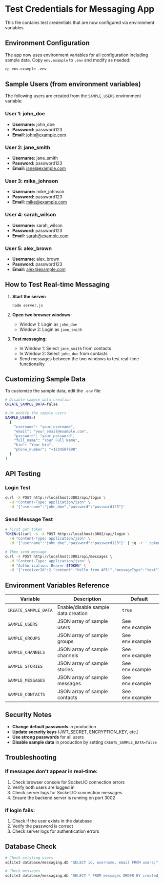 # Test Credentials for Messaging App

This file contains test credentials that are now configured via environment variables.

## Environment Configuration

The app now uses environment variables for all configuration including sample data. Copy `env.example` to `.env` and modify as needed:

```bash
cp env.example .env
```

## Sample Users (from environment variables)

The following users are created from the `SAMPLE_USERS` environment variable:

### User 1: john_doe
- **Username:** john_doe
- **Password:** password123
- **Email:** john@example.com

### User 2: jane_smith
- **Username:** jane_smith
- **Password:** password123
- **Email:** jane@example.com

### User 3: mike_johnson
- **Username:** mike_johnson
- **Password:** password123
- **Email:** mike@example.com

### User 4: sarah_wilson
- **Username:** sarah_wilson
- **Password:** password123
- **Email:** sarah@example.com

### User 5: alex_brown
- **Username:** alex_brown
- **Password:** password123
- **Email:** alex@example.com

## How to Test Real-time Messaging

1. **Start the server:**
   ```bash
   node server.js
   ```

2. **Open two browser windows:**
   - Window 1: Login as `john_doe`
   - Window 2: Login as `jane_smith`

3. **Test messaging:**
   - In Window 1: Select `jane_smith` from contacts
   - In Window 2: Select `john_doe` from contacts
   - Send messages between the two windows to test real-time functionality

## Customizing Sample Data

To customize the sample data, edit the `.env` file:

```bash
# Disable sample data creation
CREATE_SAMPLE_DATA=false

# Or modify the sample users
SAMPLE_USERS=[
  {
    "username": "your_username",
    "email": "your_email@example.com",
    "password": "your_password",
    "full_name": "Your Full Name",
    "bio": "Your bio",
    "phone_number": "+1234567890"
  }
]
```

## API Testing

### Login Test
```bash
curl -X POST http://localhost:3002/api/login \
  -H "Content-Type: application/json" \
  -d '{"username":"john_doe","password":"password123"}'
```

### Send Message Test
```bash
# First get token
TOKEN=$(curl -s -X POST http://localhost:3002/api/login \
  -H "Content-Type: application/json" \
  -d '{"username":"john_doe","password":"password123"}' | jq -r '.token')

# Then send message
curl -X POST http://localhost:3002/api/messages \
  -H "Content-Type: application/json" \
  -H "Authorization: Bearer $TOKEN" \
  -d '{"receiverId":2,"content":"Hello from API!","messageType":"text"}'
```

## Environment Variables Reference

| Variable | Description | Default |
|----------|-------------|---------|
| `CREATE_SAMPLE_DATA` | Enable/disable sample data creation | `true` |
| `SAMPLE_USERS` | JSON array of sample users | See env.example |
| `SAMPLE_GROUPS` | JSON array of sample groups | See env.example |
| `SAMPLE_CHANNELS` | JSON array of sample channels | See env.example |
| `SAMPLE_STORIES` | JSON array of sample stories | See env.example |
| `SAMPLE_MESSAGES` | JSON array of sample messages | See env.example |
| `SAMPLE_CONTACTS` | JSON array of sample contacts | See env.example |

## Security Notes

- **Change default passwords** in production
- **Update security keys** (JWT_SECRET, ENCRYPTION_KEY, etc.)
- **Use strong passwords** for all users
- **Disable sample data** in production by setting `CREATE_SAMPLE_DATA=false`

## Troubleshooting

### If messages don't appear in real-time:
1. Check browser console for Socket.IO connection errors
2. Verify both users are logged in
3. Check server logs for Socket.IO connection messages
4. Ensure the backend server is running on port 3002

### If login fails:
1. Check if the user exists in the database
2. Verify the password is correct
3. Check server logs for authentication errors

## Database Check
```bash
# Check existing users
sqlite3 database/messaging.db "SELECT id, username, email FROM users;"

# Check messages
sqlite3 database/messaging.db "SELECT * FROM messages ORDER BY created_at DESC LIMIT 5;"
``` 